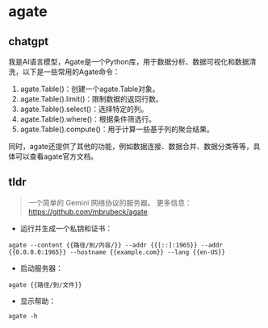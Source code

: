# agate 
## chatgpt 
我是AI语言模型，Agate是一个Python库，用于数据分析、数据可视化和数据清洗，以下是一些常用的Agate命令：

1. agate.Table()：创建一个agate.Table对象。
2. agate.Table().limit()：限制数据的返回行数。
3. agate.Table().select()：选择特定的列。
4. agate.Table().where()：根据条件筛选行。
5. agate.Table().compute()：用于计算一些基于列的聚合结果。

同时，agate还提供了其他的功能，例如数据连接、数据合并、数据分类等等，具体可以查看agate官方文档。 

## tldr 
 
> 一个简单的 Gemini 网络协议的服务器。
> 更多信息：<https://github.com/mbrubeck/agate>.

- 运行并生成一个私钥和证书：

`agate --content {{路径/到/内容/}} --addr {{[::]:1965}} --addr {{0.0.0.0:1965}} --hostname {{example.com}} --lang {{en-US}}`

- 启动服务器：

`agate {{路径/到/文件}}`

- 显示帮助：

`agate -h`
